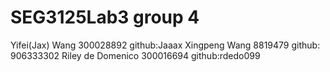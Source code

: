 # SEG3125Lab3 group 4
Yifei(Jax) Wang 300028892 github:Jaaax
Xingpeng Wang 8819479 github: 906333302
Riley de Domenico 300016694 github:rdedo099
